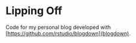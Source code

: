 # Lipping Off

Code for my personal blog developed with [https://github.com/rstudio/blogdown](blogdown).